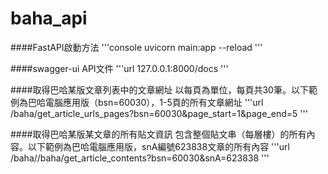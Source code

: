 # baha_api

####FastAPI啟動方法
'''console
uvicorn main:app --reload
'''

####swagger-ui API文件
'''url
127.0.0.1:8000/docs
'''

####取得巴哈某版文章列表中的文章網址
以每頁為單位，每頁共30筆。以下範例為巴哈電腦應用版（bsn=60030），1-5頁的所有文章網址
'''url
/baha/get_article_urls_pages?bsn=60030&page_start=1&page_end=5
'''

####取得巴哈某版某文章的所有貼文資訊
包含整個貼文串（每層樓）的所有內容。以下範例為巴哈電腦應用版，snA編號623838文章的所有內容
'''url
/baha//baha/get_article_contents?bsn=60030&snA=623838
'''
